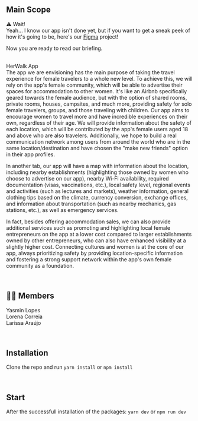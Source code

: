 ## Main Scope

⚠️ Wait! <br>
Yeah... I know our app isn't done yet, but if you want to get a sneak peek of how it's going to be, here's our <a href="https://www.figma.com/file/2E8zbPltLBHhaYk8PHVWk7/HerWalk?type=design&node-id=0%3A1&t=ClA8WRryGOCnrrHI-1">Figma</a> project!

Now you are ready to read our briefing.

<br>
HerWalk App <br>
The app we are envisioning has the main purpose of taking the travel experience for female travelers to a whole new level. To achieve this, we will rely on the app's female community, which will be able to advertise their spaces for accommodation to other women. It's like an Airbnb specifically geared towards the female audience, but with the option of shared rooms, private rooms, houses, campsites, and much more, providing safety for solo female travelers, groups, and those traveling with children. Our app aims to encourage women to travel more and have incredible experiences on their own, regardless of their age. We will provide information about the safety of each location, which will be contributed by the app's female users aged 18 and above who are also travelers. Additionally, we hope to build a real communication network among users from around the world who are in the same location/destination and have chosen the "make new friends" option in their app profiles.

In another tab, our app will have a map with information about the location, including nearby establishments (highlighting those owned by women who choose to advertise on our app), nearby Wi-Fi availability, required documentation (visas, vaccinations, etc.), local safety level, regional events and activities (such as lectures and markets), weather information, general clothing tips based on the climate, currency conversion, exchange offices, and information about transportation (such as nearby mechanics, gas stations, etc.), as well as emergency services.

In fact, besides offering accommodation sales, we can also provide additional services such as promoting and highlighting local female entrepreneurs on the app at a lower cost compared to larger establishments owned by other entrepreneurs, who can also have enhanced visibility at a slightly higher cost. Connecting cultures and women is at the core of our app, always prioritizing safety by providing location-specific information and fostering a strong support network within the app's own female community as a foundation.

<br>

## 🙋‍♀️ Members

Yasmin Lopes <br>
Lorena Correia <br>
Larissa Araújo

<br>

## Installation

Clone the repo and run `yarn install` or `npm install` 

<br>

## Start

After the successfull installation of the packages: `yarn dev` or `npm run dev` 